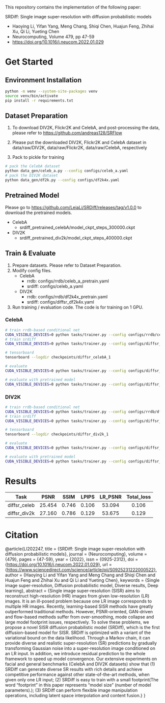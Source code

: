 This repository contains the implementation of the following paper:

  SRDiff: Single image super-resolution with diffusion probabilistic models
  - Haoying Li, Yifan Yang, Meng Chang, Shiqi Chen, Huajun Feng, Zhihai Xu, Qi Li, Yueting Chen
  - Neurocomputing, Volume 479, pp 47-59
  - https://doi.org/10.1016/j.neucom.2022.01.029

# Get Started

## Environment Installation

```bash
python -m venv --system-site-packages venv
source venv/bin/activate
pip install -r requirements.txt
```

## Dataset Preparation

1. To download DIV2K, Flickr2K and CelebA, and post-processing the data, please refer to https://github.com/andreas128/SRFlow

2. Please put the downloaded DIV2K, Flickr2K and CelebA dataset in  
    data/raw/DIV2K, 
    data/raw/Flickr2K, 
    data/raw/CelebA, 
    respectively

3. Pack to pickle for training
```bash
# pack the CelebA dataset
python data_gen/celeb_a.py --config configs/celeb_a.yaml 
# pack the DIV2K dataset
python data_gen/df2k.py --config configs/df2k4x.yaml
```

## Pretrained Model
Please go to https://github.com/LeiaLi/SRDiff/releases/tag/v1.0.0 to download the pretrained models.
- CelebA
    - srdiff_pretrained_celebA/model_ckpt_steps_300000.ckpt
- DIV2K
    - srdiff_pretrained_div2k/model_ckpt_steps_400000.ckpt

## Train & Evaluate
1. Prepare datasets. Please refer to Dataset Preparation.
2. Modify config files.
    - CelebA
        - rrdb: configs/rrdb/celeb_a_pretrain.yaml
        - srdiff: configs/celeb_a.yaml
    - DIV2K
        - rrdb: configs/rrdb/df2k4x_pretrain.yaml
        - srdiff: configs/diffsr_df2k4x.yaml
3. Run training / evaluation code. The code is for training on 1 GPU.

### CelebA

```bash
# train rrdb-based conditional net
CUDA_VISIBLE_DEVICES=0 python tasks/trainer.py --config configs/rrdb/celeb_a_pretrain.yaml --exp_name rrdb_celebA_1 --reset
# train srdiff
CUDA_VISIBLE_DEVICES=0 python tasks/trainer.py --config configs/diffsr_celeb.yaml --exp_name diffsr_celebA_1 --reset --hparams="rrdb_ckpt=checkpoints/rrdb_celebA_1"

# tensorboard
tensorboard --logdir checkpoints/diffsr_celebA_1

# evaluate
CUDA_VISIBLE_DEVICES=0 python tasks/trainer.py --config configs/diffsr_celeb.yaml --exp_name diffsr_celebA_1 --infer

# evaluate with pretrained model
CUDA_VISIBLE_DEVICES=0 python tasks/trainer.py --config configs/diffsr_celeb.yaml --exp_name srdiff_pretrained_celebA --infer
```

### DIV2K

```bash
# train rrdb-based conditional net
CUDA_VISIBLE_DEVICES=0 python tasks/trainer.py --config configs/rrdb/df2k4x_pretrain.yaml --exp_name rrdb_div2k_1 --reset
# train srdiff
CUDA_VISIBLE_DEVICES=0 python tasks/trainer.py --config configs/diffsr_df2k4x.yaml --exp_name diffsr_div2k_1 --reset --hparams="rrdb_ckpt=checkpoints/rrdb_div2k_1"

# tensorboard
tensorboard --logdir checkpoints/diffsr_div2k_1

# evaluate
CUDA_VISIBLE_DEVICES=0 python tasks/trainer.py --config configs/diffsr_df2k4x.yaml --exp_name diffsr_div2k_1 --infer

# evaluate with pretrained model
CUDA_VISIBLE_DEVICES=0 python tasks/trainer.py --config configs/diffsr_df2k4x.yaml --exp_name srdiff_pretrained_div2k --infer
```

# Results
| Task | PSNR | SSIM | LPIPS | LR_PSNR | Total_loss |
| :---:| :---:| :---:| :---: | :---:   |     :---:  |
| diffsr_celeb | 25.454 | 0.746 | 0.106 | 53.094 | 0.106 |
| diffsr_div2k | 27.160 | 0.786 | 0.129 | 53.675 | 0.129 |

# Citation
@article{LI202247,
title = {SRDiff: Single image super-resolution with diffusion probabilistic models},
journal = {Neurocomputing},
volume = {479},
pages = {47-59},
year = {2022},
issn = {0925-2312},
doi = {https://doi.org/10.1016/j.neucom.2022.01.029},
url = {https://www.sciencedirect.com/science/article/pii/S0925231222000522},
author = {Haoying Li and Yifan Yang and Meng Chang and Shiqi Chen and Huajun Feng and Zhihai Xu and Qi Li and Yueting Chen},
keywords = {Single image super-resolution, Diffusion probabilistic model, Diverse results, Deep learning},
abstract = {Single image super-resolution (SISR) aims to reconstruct high-resolution (HR) images from given low-resolution (LR) images. It is an ill-posed problem because one LR image corresponds to multiple HR images. Recently, learning-based SISR methods have greatly outperformed traditional methods. However, PSNR-oriented, GAN-driven and flow-based methods suffer from over-smoothing, mode collapse and large model footprint issues, respectively. To solve these problems, we propose a novel SISR diffusion probabilistic model (SRDiff), which is the first diffusion-based model for SISR. SRDiff is optimized with a variant of the variational bound on the data likelihood. Through a Markov chain, it can provide diverse and realistic super-resolution (SR) predictions by gradually transforming Gaussian noise into a super-resolution image conditioned on an LR input. In addition, we introduce residual prediction to the whole framework to speed up model convergence. Our extensive experiments on facial and general benchmarks (CelebA and DIV2K datasets) show that (1) SRDiff can generate diverse SR results with rich details and achieve competitive performance against other state-of-the-art methods, when given only one LR input; (2) SRDiff is easy to train with a small footprint(The word “footprint” in this paper represents “model size” (number of model parameters).); (3) SRDiff can perform flexible image manipulation operations, including latent space interpolation and content fusion.}
}
